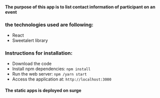 #### The purpose of this app is to list contact information of participant on an event

### the technologies used are following:
- React
- Sweetalert library


### Instructions for installation:
- Download the code
- Install npm dependencies: ` npm install `
- Run the web server: ` npm /yarn start `
- Access the application at: ` http://localhost:3000 `



#### The static apps is deployed on surge 